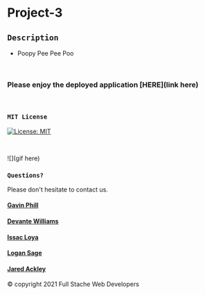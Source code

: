 # Project-3

## `Description`

* Poopy Pee Pee Poo
<br>

### Please enjoy the deployed application [HERE](link here)
<br>

### `MIT License`
[![License: MIT](https://img.shields.io/badge/License-MIT-yellow.svg)](https://opensource.org/licenses/MIT)

<br>

![](gif here)


### `Questions?`
Please don't hesitate to contact us.

#### [Gavin Phill](https://github.com/carpegavin)
#### [Devante Williams](https://github.com/Devante05)
#### [Issac Loya](https://github.com/misterloya)
#### [Logan Sage](https://github.com/sagelogan)
#### [Jared Ackley](https://github.com/jrod3323)

© copyright 2021 Full Stache Web Developers
